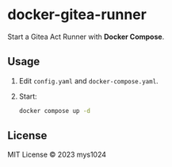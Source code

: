 # docker-gitea-runner

Start a Gitea Act Runner with **Docker Compose**.

## Usage

1. Edit `config.yaml` and `docker-compose.yaml`.

2. Start:

    ```sh
    docker compose up -d
    ```

## License

MIT License © 2023 mys1024

